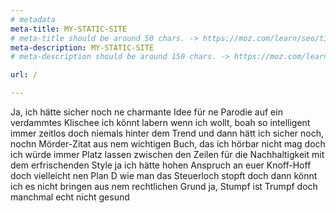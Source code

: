 ```yaml
---
# metadata
meta-title: MY-STATIC-SITE
# meta-title should be around 50 chars. -> https://moz.com/learn/seo/title-tag
meta-description: MY-STATIC-SITE
# meta-description should be around 150 chars. -> https://moz.com/learn/seo/meta-description

url: /

---
```

Ja, ich hätte sicher noch ne charmante Idee
für ne Parodie auf ein verdammtes Klischee
ich könnt labern wenn ich wollt, boah so intelligent
immer zeitlos doch niemals hinter dem Trend
und dann hätt ich sicher noch, nochn Mörder-Zitat
aus nem wichtigen Buch, das ich hörbar nicht mag
doch ich würde immer Platz lassen zwischen den Zeilen
für die Nachhaltigkeit mit dem erfrischenden Style
ja ich hätte hohen Anspruch an euer Knoff-Hoff
doch vielleicht nen Plan D wie man das Steuerloch stopft
doch dann könnt ich es nicht bringen aus nem rechtlichen Grund
ja, Stumpf ist Trumpf doch manchmal echt nicht gesund
